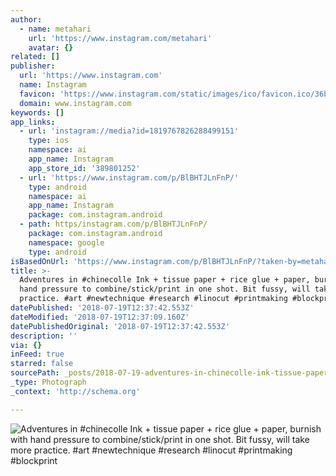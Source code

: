 ```yaml
---
author:
  - name: metahari
    url: 'https://www.instagram.com/metahari'
    avatar: {}
related: []
publisher:
  url: 'https://www.instagram.com'
  name: Instagram
  favicon: 'https://www.instagram.com/static/images/ico/favicon.ico/36b3ee2d91ed.ico'
  domain: www.instagram.com
keywords: []
app_links:
  - url: 'instagram://media?id=1819767826288499151'
    type: ios
    namespace: ai
    app_name: Instagram
    app_store_id: '389801252'
  - url: 'https://www.instagram.com/p/BlBHTJLnFnP/'
    type: android
    namespace: ai
    app_name: Instagram
    package: com.instagram.android
  - path: https/instagram.com/p/BlBHTJLnFnP/
    package: com.instagram.android
    namespace: google
    type: android
isBasedOnUrl: 'https://www.instagram.com/p/BlBHTJLnFnP/?taken-by=metahari'
title: >-
  Adventures in #chinecolle Ink + tissue paper + rice glue + paper, burnish with
  hand pressure to combine/stick/print in one shot. Bit fussy, will take more
  practice. #art #newtechnique #research #linocut #printmaking #blockprint
datePublished: '2018-07-19T12:37:42.553Z'
dateModified: '2018-07-19T12:37:09.160Z'
datePublishedOriginal: '2018-07-19T12:37:42.553Z'
description: ''
via: {}
inFeed: true
starred: false
sourcePath: _posts/2018-07-19-adventures-in-chinecolle-ink-tissue-paper-rice-glue-p.md
_type: Photograph
_context: 'http://schema.org'

---
```

![Adventures in #chinecolle Ink + tissue paper + rice glue + paper, burnish with hand pressure to combine/stick/print in one shot. Bit fussy, will take more practice. #art #newtechnique #research #linocut #printmaking #blockprint](https://scontent-iad3-1.cdninstagram.com/vp/52342cb138d67268be2146bc54619b82/5BDFC8D0/t51.2885-15/e35/36136314_195130507838298_5030873014040788992_n.jpg)